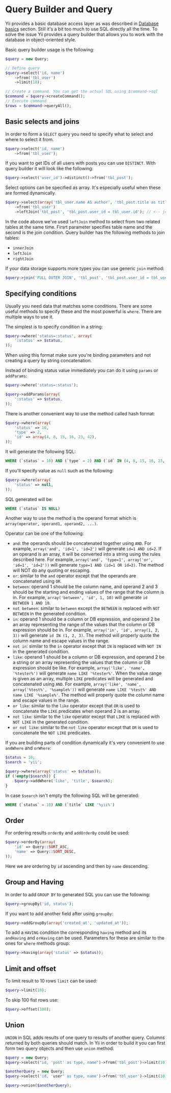 Query Builder and Query
=======================

Yii provides a basic database access layer as was described in [Database basics](database-basics.md) section. Still it's
a bit too much to use SQL directly all the time. To solve the issue Yii provides a query builder that allows you to
work with the database in object-oriented style.

Basic query builder usage is the following:

```php
$query = new Query;

// Define query
$query->select('id, name')
 	->from('tbl_user')
 	->limit(10);

// Create a command. You can get the actual SQL using $command->sql
$command = $query->createCommand();
// Execute command
$rows = $command->queryAll();
```

Basic selects and joins
-----------------------

In order to form a `SELECT` query you need to specify what to select and where to select it from.

```php
$query->select('id, name')
	->from('tbl_user');
```

If you want to get IDs of all users with posts you can use `DISTINCT`. With query builder it will look like the following:

```php
$query->select('user_id')->distinct()->from('tbl_post');
```

Select options can be specified as array. It's especially useful when these are formed dynamically.

```php
$query->select(array('tbl_user.name AS author', 'tbl_post.title as title')) // <-- specified as array
	->from('tbl_user')
	->leftJoin('tbl_post', 'tbl_post.user_id = tbl_user.id'); // <-- join with another table
```

In the code above we've used `leftJoin` method to select from two related tables at the same time. Firsrt parameter
specifies table name and the second is the join condition. Query builder has the following methods to join tables:

- `innerJoin`
- `leftJoin`
- `rightJoin`

If your data storage supports more types you can use generic `join` method:

```php
$query->join('FULL OUTER JOIN', 'tbl_post', 'tbl_post.user_id = tbl_user.id');
```

Specifying conditions
---------------------

Usually you need data that matches some conditions. There are some useful methods to specify these and the most powerful
is `where`. There are multiple ways to use it.

The simplest is to specify condition in a string:

```php
$query->where('status=:status', array(
	':status' => $status,
));
```

When using this format make sure you're binding parameters and not creating a query by string concatenation.

Instead of binding status value immediately you can do it using `params` or `addParams`:

```php
$query->where('status=:status');

$query->addParams(array(
	':status' => $status,
));
```

There is another convenient way to use the method called hash format:

```php
$query->where(array(
	'status' => 10,
	'type' => 2,
	'id' => array(4, 8, 15, 16, 23, 42),
));
```

It will generate the following SQL:

```sql
WHERE (`status` = 10) AND (`type` = 2) AND (`id` IN (4, 8, 15, 16, 23, 42))
```

If you'll specify value as `null` such as the following:

```php
$query->where(array(
	'status' => null,
));
```

SQL generated will be:

```sql
WHERE (`status` IS NULL)
```

Another way to use the method is the operand format which is `array(operator, operand1, operand2, ...)`.

Operator can be one of the following:

- `and`: the operands should be concatenated together using `AND`. For example,
  `array('and', 'id=1', 'id=2')` will generate `id=1 AND id=2`. If an operand is an array,
  it will be converted into a string using the rules described here. For example,
  `array('and', 'type=1', array('or', 'id=1', 'id=2'))` will generate `type=1 AND (id=1 OR id=2)`.
  The method will NOT do any quoting or escaping.
- `or`: similar to the `and` operator except that the operands are concatenated using `OR`.
- `between`: operand 1 should be the column name, and operand 2 and 3 should be the
   starting and ending values of the range that the column is in.
   For example, `array('between', 'id', 1, 10)` will generate `id BETWEEN 1 AND 10`.
- `not between`: similar to `between` except the `BETWEEN` is replaced with `NOT BETWEEN`
  in the generated condition.
- `in`: operand 1 should be a column or DB expression, and operand 2 be an array representing
  the range of the values that the column or DB expression should be in. For example,
  `array('in', 'id', array(1, 2, 3))` will generate `id IN (1, 2, 3)`.
  The method will properly quote the column name and escape values in the range.
- `not in`: similar to the `in` operator except that `IN` is replaced with `NOT IN` in the generated condition.
- `like`: operand 1 should be a column or DB expression, and operand 2 be a string or an array representing
  the values that the column or DB expression should be like.
  For example, `array('like', 'name', '%tester%')` will generate `name LIKE '%tester%'`.
  When the value range is given as an array, multiple `LIKE` predicates will be generated and concatenated
  using `AND`. For example, `array('like', 'name', array('%test%', '%sample%'))` will generate
  `name LIKE '%test%' AND name LIKE '%sample%'`.
  The method will properly quote the column name and escape values in the range.
- `or like`: similar to the `like` operator except that `OR` is used to concatenate the `LIKE`
  predicates when operand 2 is an array.
- `not like`: similar to the `like` operator except that `LIKE` is replaced with `NOT LIKE`
  in the generated condition.
- `or not like`: similar to the `not like` operator except that `OR` is used to concatenate
  the `NOT LIKE` predicates.

If you are building parts of condition dynamically it's very convenient to use `andWhere` and `orWhere`:

```php
$status = 10;
$search = 'yii';

$query->where(array('status' => $status));
if (!empty($search)) {
	$query->addWhere('like', 'title', $search);
}
```

In case `$search` isn't empty the following SQL will be generated:

```sql
WHERE (`status` = 10) AND (`title` LIKE '%yii%')
```

Order
-----

For ordering results `orderBy` and `addOrderBy` could be used:

```php
$query->orderBy(array(
	'id' => Query::SORT_ASC,
	'name' => Query::SORT_DESC,
));
```

Here we are ordering by `id` ascending and then by `name` descending.

Group and Having
----------------

In order to add `GROUP BY` to generated SQL you can use the following:

```php
$query->groupBy('id, status');
```

If you want to add another field after using `groupBy`:

```php
$query->addGroupBy(array('created_at', 'updated_at'));
```

To add a `HAVING` condition the corresponding `having` method and its `andHaving` and `orHaving` can be used. Parameters
for these are similar to the ones for `where` methods group:

```php
$query->having(array('status' => $status));
```

Limit and offset
----------------

To limit result to 10 rows `limit` can be used:

```php
$query->limit(10);
```

To skip 100 fist rows use:

```php
$query->offset(100);
```

Union
-----

`UNION` in SQL adds results of one query to results of another query. Columns returned by both queries should match.
In Yii in order to build it you can first form two query objects and then use `union` method:

```php
$query = new Query;
$query->select("id, 'post' as type, name")->from('tbl_post')->limit(10);

$anotherQuery = new Query;
$query->select('id, 'user' as type, name')->from('tbl_user')->limit(10);

$query->union($anotherQuery);
```

